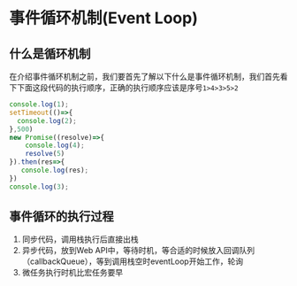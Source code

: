 # 事件循环机制(Event Loop)

## 什么是循环机制
在介绍事件循环机制之前，我们要首先了解以下什么是事件循环机制，我们首先看下下面这段代码的执行顺序，正确的执行顺序应该是序号`1>4>3>5>2`

```ts
console.log(1);
setTimeout(()=>{
  console.log(2);
},500)
new Promise((resolve)=>{
    console.log(4);
    resolve(5)
}).then(res=>{
   console.log(res);
})
console.log(3);


```


## 事件循环的执行过程

1. 同步代码，调用栈执行后直接出栈
2. 异步代码，放到Web API中，等待时机，等合适的时候放入回调队列（callbackQueue），等到调用栈空时eventLoop开始工作，轮询
3. 微任务执行时机比宏任务要早



